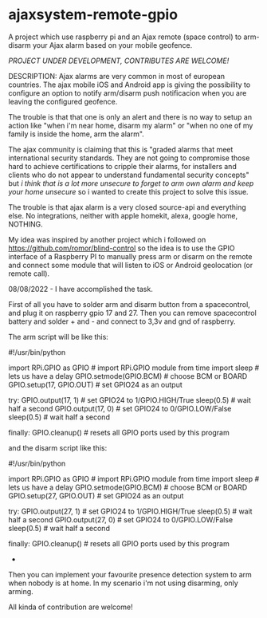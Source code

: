 # ajaxsystem-remote-gpio
A project which use raspberry pi and an Ajax remote (space control) to arm-disarm your Ajax alarm based on your mobile geofence.

*PROJECT UNDER DEVELOPMENT, CONTRIBUTES ARE WELCOME!*

DESCRIPTION: Ajax alarms are very common in most of european countries. The ajax mobile iOS and Android app is giving the possibility to configure an option to notify arm/disarm push notificacion when you are leaving the configured geofence. 

The trouble is that that one is only an alert and there is no way to setup an action like "when i'm near home, disarm my alarm" or "when no one of my family is inside the home, arm the alarm".

The ajax community is claiming that this is "graded alarms that meet international security standards. They are not going to compromise those hard to achieve certifications to cripple their alarms, for installers and clients who do not appear to understand fundamental security concepts" but *i think that is a lot more unsecure to forget to arm own alarm and keep your home unsecure* so i wanted to create this project to solve this issue.

The trouble is that ajax alarm is a very closed source-api and everything else. No integrations, neither with apple homekit, alexa, google home, NOTHING.

My idea was inspired by another project which i followed on https://github.com/romor/blind-control so the idea is to use the GPIO interface of a Raspberry PI to manually press arm or disarm on the remote and connect some module that will listen to iOS or Android geolocation (or remote call).


08/08/2022 - I have accomplished the task. 

First of all you have to solder arm and disarm button from a spacecontrol, and plug it on raspberry gpio 17 and 27.
Then you can remove spacecontrol battery and solder + and - and connect to 3,3v and gnd of raspberry.

The arm script will be like this: 

#!/usr/bin/python

import RPi.GPIO as GPIO            # import RPi.GPIO module
from time import sleep             # lets us have a delay
GPIO.setmode(GPIO.BCM)             # choose BCM or BOARD
GPIO.setup(17, GPIO.OUT)           # set GPIO24 as an output 

try:
        GPIO.output(17, 1)         # set GPIO24 to 1/GPIO.HIGH/True
        sleep(0.5)                 # wait half a second
        GPIO.output(17, 0)         # set GPIO24 to 0/GPIO.LOW/False
        sleep(0.5)                 # wait half a second

finally:
    GPIO.cleanup()                 # resets all GPIO ports used by this program


and the disarm script like this: 

#!/usr/bin/python

import RPi.GPIO as GPIO            # import RPi.GPIO module
from time import sleep             # lets us have a delay
GPIO.setmode(GPIO.BCM)             # choose BCM or BOARD
GPIO.setup(27, GPIO.OUT)           # set GPIO24 as an output 

try:
        GPIO.output(27, 1)         # set GPIO24 to 1/GPIO.HIGH/True
        sleep(0.5)                 # wait half a second
        GPIO.output(27, 0)         # set GPIO24 to 0/GPIO.LOW/False
        sleep(0.5)                 # wait half a second

finally:
    GPIO.cleanup()                 # resets all GPIO ports used by this program

- 

Then you can implement your favourite presence detection system to arm when nobody is at home. 
In my scenario i'm not using disarming, only arming.

All kinda of contribution are welcome!
